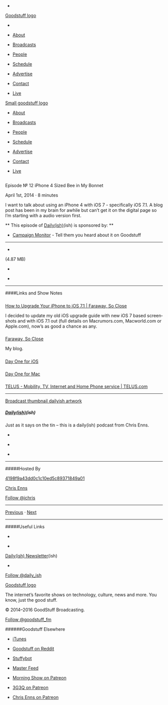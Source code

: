 

-
[Goodstuff logo](http://www.goodstuff.fm/)[](/assets/goodstuff_logo-17c1fe6f378352de5d7345f76152130b.svg)

-


-  [About](/about)

-  [Broadcasts](/broadcasts)

-  [People](/people)

-  [Schedule](/schedule)

-  [Advertise](/advertise)

-  [Contact](/contact)

-  [Live](/live)


[Small goodstuff logo](http://www.goodstuff.fm/)[](/assets/small_goodstuff_logo-bf032e72b9ec41494f4d90905f1ad619.svg)


-  [About](/about)

-  [Broadcasts](/broadcasts)

-  [People](/people)

-  [Schedule](/schedule)

-  [Advertise](/advertise)

-  [Contact](/contact)

-  [Live](/live)


##
Episode № 12
iPhone 4 Sized Bee in My Bonnet


April 1st, 2014
&middot;
8
minutes


I want to talk about using an iPhone 4 with iOS 7 - specifically iOS 7.1. A blog post has been in my brain for awhile but can&rsquo;t get it on the digital page so I&rsquo;m starting with a audio version first.


**
This episode of
[Daily(ish)](/dailyish)(ish)
is sponsored by:
**


-  [Campaign Monitor](http://www.campaignmonitor.com/) - Tell them you heard about it on Goodstuff


------------------------------


-
[](http://podcasts-1.feedpress.co/10587/dailyish-12.mp3)(4.87 MB)

-
[](http://twitter.com/intent/tweet?text=Daily(ish)%20%E2%84%96%2012%20on%20@goodstuff_fm%20-%20http://goodstuff.fm/dailyish/12)

-
[](http://www.facebook.com/sharer/sharer.php?u=http://goodstuff.fm/dailyish/12)


------------------------------


####Links and Show Notes

#####
[How to Upgrade Your iPhone to iOS 7.1 | Faraway, So Close](http://www.chrisenns.com/2014/03/ios-7-1-update-out-how-to-update-your-ios-device/)


I decided to update my old iOS upgrade guide with new iOS 7 based screen­shots and with iOS 7.1 out (full details on Macru​mors​.com, Mac​world​.com or Apple​.com), now’s as good a chance as any.


#####
[Faraway, So Close](http://www.chrisenns.com/)


My blog.


#####
[Day One for iOS](https://itunes.apple.com/ca/app/day-one-journal-diary/id421706526?mt=8&uo=4&at=10l4Ki)


#####
[Day One for Mac](https://itunes.apple.com/ca/app/day-one/id422304217?mt=12&uo=4&at=10l4Ki)


#####
[TELUS - Mobility, TV, Internet and Home Phone service | TELUS.com](http://www.telus.com/)


------------------------------


[Broadcast thumbnail dailyish artwork](/dailyish)[](https://goodstuffs3.s3.amazonaws.com/uploads/broadcast/image/22/broadcast_thumbnail_dailyish_artwork.png)

##### [Daily(ish)](/dailyish)(ish)


Just as it says on the tin – this is a daily(ish) podcast from Chris Enns.

-
[](https://itunes.apple.com/ca/podcast/pdcst/id815675012)

-
[](http://feeds.goodstuff.fm/dailyish)

-
[](mailto:chris@goodstuff.fm?cc=sponsorship%40goodstuff.fm&subject=%5BGoodStuff%20FM%5D%20Sponsorship%20Inquiry%20for%20Daily%28ish%29)


------------------------------


#####Hosted By


[4198f9a43dd0c1c10ed5c89371849a01](/people/chris-enns)[](http://gravatar.com/avatar/4198f9a43dd0c1c10ed5c89371849a01.png?s=300&r=pg)

[Chris Enns](/people/chris-enns)


[Follow @ichris](https://twitter.com/ichris)


------------------------------


[Previous](/dailyish/11)
&middot;
[Next](/dailyish/13)


------------------------------


#####Useful Links

-
[](mailto:chris@goodstuff.fm?subject=%5BGoodstuff%20FM%5D%20Feedback%20for%20Daily%28ish%29)

-
[Daily(ish) Newsletter](http://www.goodstuff.fm/dailyish/newsletter)(ish)


-
[Follow @daily_ish](https://twitter.com/daily_ish)


[Goodstuff logo](http://www.goodstuff.fm/)[](/assets/goodstuff_logo-17c1fe6f378352de5d7345f76152130b.svg)


The internet’s favorite shows on technology, culture, news and more. You know, just the good stuff.


&copy; 2014&ndash;2016 GoodStuff Broadcasting.

[Follow @goodstuff_fm](https://twitter.com/goodstufffm)


######Goodstuff Elsewhere

-  [iTunes](https://itunes.apple.com/us/artist/goodstuff-fm/id843385597?mt=2)

-  [Goodstuff on Reddit](https://www.reddit.com/r/Goodstuff_fm/)

-  [Stuffybot](http://stuffybot.goodstuff.fm)

-  [Master Feed](/master/feed)

-  [Morning Show on Patreon](https://www.patreon.com/morningshow)

-  [3G3Q on Patreon](https://www.patreon.com/3g3q)

-  [Chris Enns on Patreon](https://www.patreon.com/ichris)
